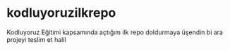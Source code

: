 # kodluyoruzilkrepo
Kodluyoruz Eğitimi kapsamında açtığım ilk repo
doldurmaya üşendin bi ara projeyi teslim et halil
